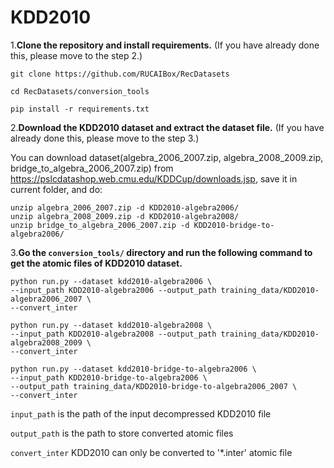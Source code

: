 # KDD2010

1.**Clone the repository and install requirements.** 
(If you have already done this, please move to the step 2.)

```
git clone https://github.com/RUCAIBox/RecDatasets

cd RecDatasets/conversion_tools

pip install -r requirements.txt
```

2.**Download the KDD2010 dataset and extract the dataset file.**
(If you have already done this, please move to the step 3.)

You can download dataset(algebra_2006_2007.zip, algebra_2008_2009.zip, bridge_to_algebra_2006_2007.zip) from https://pslcdatashop.web.cmu.edu/KDDCup/downloads.jsp,
save it in current folder, and do:

```
unzip algebra_2006_2007.zip -d KDD2010-algebra2006/
unzip algebra_2008_2009.zip -d KDD2010-algebra2008/
unzip bridge_to_algebra_2006_2007.zip -d KDD2010-bridge-to-algebra2006/
```

3.**Go the ``conversion_tools/`` directory 
and run the following command to get the atomic files of KDD2010 dataset.**

```
python run.py --dataset kdd2010-algebra2006 \
--input_path KDD2010-algebra2006 --output_path training_data/KDD2010-algebra2006_2007 \
--convert_inter

python run.py --dataset kdd2010-algebra2008 \
--input_path KDD2010-algebra2008 --output_path training_data/KDD2010-algebra2008_2009 \
--convert_inter

python run.py --dataset kdd2010-bridge-to-algebra2006 \
--input_path KDD2010-bridge-to-algebra2006 \
--output_path training_data/KDD2010-bridge-to-algebra2006_2007 \
--convert_inter
```

`input_path` is the path of the input decompressed KDD2010 file

`output_path` is the path to store converted atomic files

 `convert_inter` KDD2010 can only be converted to '*.inter' atomic file
